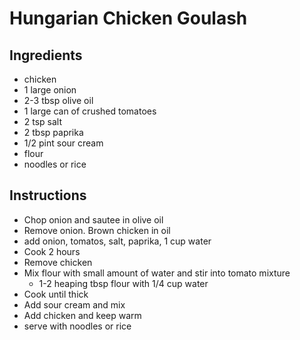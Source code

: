 # Hungarian Chicken Goulash

## Ingredients

- chicken
- 1 large onion
- 2-3 tbsp olive oil
- 1 large can of crushed tomatoes
- 2 tsp salt
- 2 tbsp paprika
- 1/2 pint sour cream
- flour
- noodles or rice

## Instructions

- Chop onion and sautee in olive oil
- Remove onion.  Brown chicken in oil
- add onion, tomatos, salt, paprika, 1 cup water
- Cook 2 hours
- Remove chicken
- Mix flour with small amount of water and stir into tomato mixture
    - 1-2 heaping tbsp flour with 1/4 cup water
- Cook until thick
- Add sour cream and mix
- Add chicken and keep warm
- serve with noodles or rice